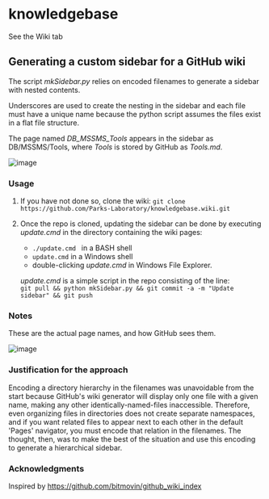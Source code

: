 # knowledgebase

See the Wiki tab

## Generating a custom sidebar for a GitHub wiki 
The script _mkSidebar.py_ relies on encoded filenames to generate a sidebar with nested contents. 

Underscores are used to create the nesting in the sidebar and each file must have a unique name because the python script assumes the files exist in a flat file structure. 

The page named _DB_MSSMS_Tools_ appears in the sidebar as DB/MSSMS/Tools, where _Tools_ is stored by GitHub as _Tools.md_.

![image](https://github.com/Parks-Laboratory/knowledgebase/blob/master/images/generated_sidebar.PNG)

### Usage
1. If you have not done so, clone the wiki: `git clone https://github.com/Parks-Laboratory/knowledgebase.wiki.git`
1. Once the repo is cloned, updating the sidebar can be done by executing _update.cmd_ in the directory containing the wiki pages:
    * `./update.cmd ` in a BASH shell
    * `update.cmd` in a Windows shell
    * double-clicking _update.cmd_ in Windows File Explorer.  
    
   _update.cmd_ is a simple script in the repo consisting of the line:     
   `git pull && python mkSidebar.py && git commit -a -m "Update sidebar" && git push`

### Notes
These are the actual page names, and how GitHub sees them.

![image](https://github.com/Parks-Laboratory/knowledgebase/blob/master/images/actual_files.PNG)

### Justification for the approach
Encoding a directory hierarchy in the filenames was unavoidable from the start because GitHub's wiki generator will display only one file with a given name, making any other identically-named-files inaccessible. Therefore, even organizing files in directories does not create separate namespaces, and if you want related files to appear next to each other in the default 'Pages' navigator, you must encode that relation in the filenames. The thought, then, was to make the best of the situation and use this encoding to generate a hierarchical sidebar.

### Acknowledgments
Inspired by https://github.com/bitmovin/github_wiki_index

